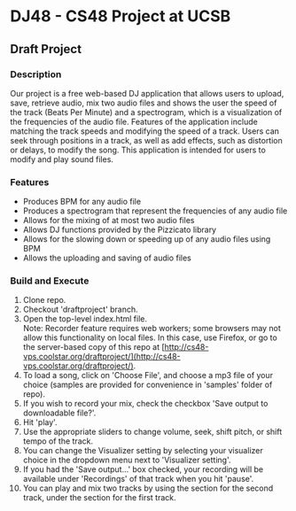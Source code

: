# DJ48 - CS48 Project at UCSB

## Draft Project

### Description
Our project is a free web-based DJ application that allows users to upload, save, retrieve audio, mix two audio files and shows the user the speed of the track (Beats Per Minute) and a spectrogram, which is a visualization of the frequencies of the audio file. Features of the application include matching the track speeds and modifying the speed of a track. Users can seek through positions in a track, as well as add effects, such as distortion or delays, to modify the song. This application is intended for users to modify and play sound files.

### Features
* Produces BPM for any audio file
* Produces a spectrogram that represent the frequencies of any audio file
* Allows for the mixing of at most two audio files
* Allows DJ functions provided by the Pizzicato library
* Allows for the slowing down or speeding up of any audio files using BPM
* Allows the uploading and saving of audio files

### Build and Execute
1. Clone repo.
2. Checkout 'draftproject' branch.
3. Open the top-level index.html file.  
   Note: Recorder feature requires web workers; some browsers may not allow this functionality on local files.
   In this case, use Firefox, or go to the server-based copy of this repo at [http://cs48-vps.coolstar.org/draftproject/](http://cs48-vps.coolstar.org/draftproject/).
4. To load a song, click on 'Choose File', and choose a mp3 file of your choice (samples are provided for convenience in 'samples' folder of repo).
5. If you wish to record your mix, check the checkbox 'Save output to downloadable file?'.
6. Hit 'play'.
7. Use the appropriate sliders to change volume, seek, shift pitch, or shift tempo of the track.
8. You can change the Visualizer setting by selecting your visualizer choice in the dropdown menu next to 'Visualizer setting'.
9. If you had the 'Save output...' box checked, your recording will be available under 'Recordings' of that track when you hit 'pause'.
10. You can play and mix two tracks by using the section for the second track, under the section for the first track.